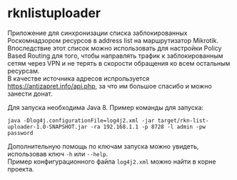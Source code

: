 # rknlistuploader
Приложение для синхронизации списка заблокированных Роскомнадзором ресурсов в address list на маршрутизатор Mikrotik.  
Впоследствие этот список можно использовать для настройки Policy Based Routing для того, чтобы направлять трафик к заблокированным сетям через VPN и не терять в скорости обращения ко всем остальным ресурсам.  
В качестве источника адресов испрользуется https://antizapret.info/api.php, за что им большое спасибо и можно занести донат.

Для запуска необходима Java 8.
Пример команды для запуска:
```shell
java -Dlog4j.configurationFile=log4j2.xml -jar target/rkn-list-uploader-1.0-SNAPSHOT.jar -ra 192.168.1.1 -p 8728 -l admin -pw password
```
Дополнительную помощь по ключам запуска можно увидеть, использовав ключ `-h` или `--help`.  
Пример конфигурационного файла `log4j2.xml` можно найти в корне проекта.
